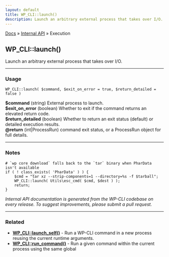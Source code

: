 ```yaml
---
layout: default
title: WP_CLI::launch()
description: Launch an arbitrary external process that takes over I/O.
---
```


<a href="/docs/">Docs</a> &raquo; <a href="/docs/internal-api/">Internal API</a> &raquo; Execution

## WP_CLI::launch()

Launch an arbitrary external process that takes over I/O.

***

### Usage

    WP_CLI::launch( $command, $exit_on_error = true, $return_detailed = false )

<div>
<strong>$command</strong> (string) External process to launch.<br />
<strong>$exit_on_error</strong> (boolean) Whether to exit if the command returns an elevated return code.<br />
<strong>$return_detailed</strong> (boolean) Whether to return an exit status (default) or detailed execution results.<br />
<strong>@return</strong> (int|ProcessRun) command exit status, or a ProcessRun object for full details.<br /></p>
</div>


***

### Notes


    # `wp core download` falls back to the `tar` binary when PharData isn't available
    if ( ! class_exists( 'PharData' ) ) {
        $cmd = "tar xz --strip-components=1 --directory=%s -f $tarball";
        WP_CLI::launch( Utils\esc_cmd( $cmd, $dest ) );
        return;
    }
    


*Internal API documentation is generated from the WP-CLI codebase on every release. To suggest improvements, please submit a pull request.*


***

### Related

<ul>



<li><strong><a href="/docs/internal-api/wp-cli-launch-self/">WP_CLI::launch_self()</a></strong> - Run a WP-CLI command in a new process reusing the current runtime arguments.</li>


<li><strong><a href="/docs/internal-api/wp-cli-run-command/">WP_CLI::run_command()</a></strong> - Run a given command within the current process using the same global</li>



</ul>


